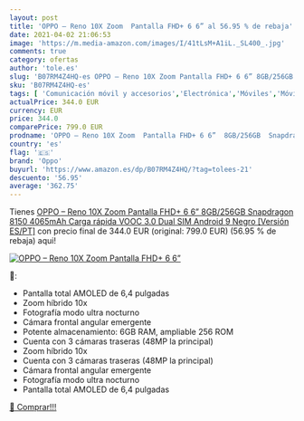 ```yaml
---
layout: post
title: 'OPPO – Reno 10X Zoom  Pantalla FHD+ 6 6” al 56.95 % de rebaja'
date: 2021-04-02 21:06:53
image: 'https://m.media-amazon.com/images/I/41tLsM+A1iL._SL400_.jpg'
comments: true
category: ofertas
author: 'tole.es'
slug: 'B07RM4Z4HQ-es OPPO – Reno 10X Zoom Pantalla FHD+ 6 6” 8GB/256GB...'
sku: 'B07RM4Z4HQ-es'
tags: [ 'Comunicación móvil y accesorios','Electrónica','Móviles','Móviles y smartphones libres','android','oppo', ]
actualPrice: 344.0 EUR
currency: EUR
price: 344.0
comparePrice: 799.0 EUR
prodname: 'OPPO – Reno 10X Zoom  Pantalla FHD+ 6 6”  8GB/256GB  Snapdragon 8150  4065mAh  Carga rápida VOOC 3.0  Dual SIM Android 9  Negro [Versión ES/PT]'
country: 'es'
flag: '🇪🇸'
brand: 'Oppo'
buyurl: 'https://www.amazon.es/dp/B07RM4Z4HQ/?tag=tolees-21'
descuento: '56.95'
average: '362.75'
---
```


Tienes [OPPO – Reno 10X Zoom  Pantalla FHD+ 6 6”  8GB/256GB  Snapdragon 8150  4065mAh  Carga rápida VOOC 3.0  Dual SIM Android 9  Negro [Versión ES/PT]](https://www.amazon.es/dp/B07RM4Z4HQ/?tag=tolees-21) con precio final de  344.0 EUR (original: 799.0 EUR) (56.95 %  de rebaja) aqui!

[![OPPO – Reno 10X Zoom  Pantalla FHD+ 6 6”](https://m.media-amazon.com/images/I/41tLsM+A1iL._SL400_.jpg)](https://www.amazon.es/dp/B07RM4Z4HQ/?tag=tolees-21)

🔎:

- Pantalla total AMOLED de 6,4 pulgadas
- Zoom híbrido 10x
- Fotografía modo ultra nocturno
- Cámara frontal angular emergente
- Potente almacenamiento: 6GB RAM, ampliable 256 ROM
- Cuenta con 3 cámaras traseras (48MP la principal)
- Zoom híbrido 10x
- Cuenta con 3 cámaras traseras (48MP la principal)
- Cámara frontal angular emergente
- Fotografía modo ultra nocturno
- Pantalla total AMOLED de 6,4 pulgadas

[🛒 Comprar!!!](https://www.amazon.es/dp/B07RM4Z4HQ/?tag=tolees-21)
